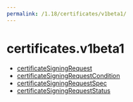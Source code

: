 ```yaml
---
permalink: /1.18/certificates/v1beta1/
---
```


# certificates.v1beta1



* [certificateSigningRequest](certificateSigningRequest.md)
* [certificateSigningRequestCondition](certificateSigningRequestCondition.md)
* [certificateSigningRequestSpec](certificateSigningRequestSpec.md)
* [certificateSigningRequestStatus](certificateSigningRequestStatus.md)